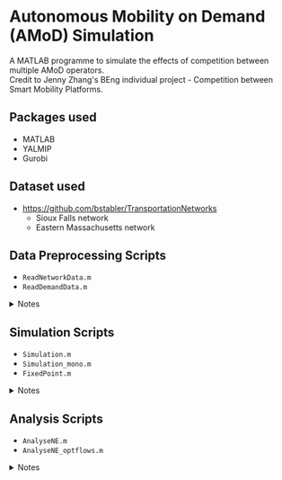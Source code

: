 # Autonomous Mobility on Demand (AMoD) Simulation
A MATLAB programme to simulate the effects of competition between multiple AMoD operators.  
Credit to Jenny Zhang's BEng individual project - Competition between Smart Mobility Platforms.

## Packages used
- MATLAB
- YALMIP
- Gurobi

## Dataset used
- https://github.com/bstabler/TransportationNetworks
    - Sioux Falls network 
    - Eastern Massachusetts network

## Data Preprocessing Scripts
- `ReadNetworkData.m`
- `ReadDemandData.m`

<details> <summary>Notes</summary>
Set parameter `dem_scale` in both files to the same value. `dem_scale` scales the demand and edge capacity such that Gurobi does not run into numerical errors when solving the optimisation problem.
</details>

## Simulation Scripts
- `Simulation.m`
- `Simulation_mono.m`
- `FixedPoint.m`

<details> <summary>Notes</summary>
Run `Simulation.m` to find an initial feasible point for multi-operators simulations. Then, run `FixedPoint.m` as a heuristic algorithm to find the general Nash equilibrium.
`Simulation_mono` is used for a single-operator simulation, as the optimisation problem is convex.
</details>

## Analysis Scripts
- `AnalyseNE.m`
- `AnalyseNE_optflows.m`

<details><summary>Notes</summary>
`AnalyseNE.m` uses saved results and compute the necessary metrics. Helper functions to plot graphs are also written in `AnalyseNE.m`.
`Analyse_optflows.m` calculates the optimum flows to serve the satisfied induced demand from a competing or self-maximisng simulation.
Colourmaps used are from https://github.com/DrosteEffect/BrewerMap .

